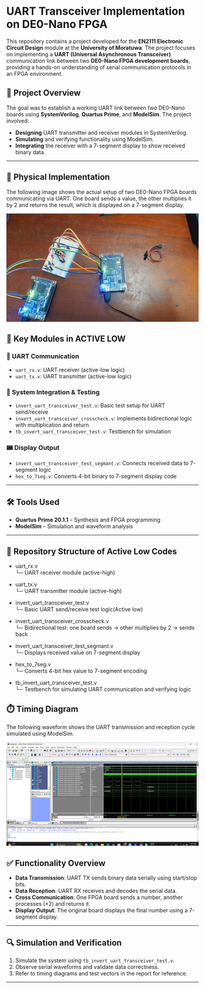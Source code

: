 # UART Transceiver Implementation on DE0-Nano FPGA

This repository contains a project developed for the **EN2111 Electronic Circuit Design** module at the **University of Moratuwa**. The project focuses on implementing a **UART (Universal Asynchronous Transceiver)** communication link between two **DE0-Nano FPGA development boards**, providing a hands-on understanding of serial communication protocols in an FPGA environment.

## 🚀 Project Overview

The goal was to establish a working UART link between two DE0-Nano boards using **SystemVerilog**, **Quartus Prime**, and **ModelSim**. The project involved:

- **Designing** UART transmitter and receiver modules in SystemVerilog.
- **Simulating** and verifying functionality using ModelSim.
- **Integrating** the receiver with a 7-segment display to show received binary data.

---
## 🔧 Physical Implementation

The following image shows the actual setup of two DE0-Nano FPGA boards communicating via UART. One board sends a value, the other multiplies it by 2 and returns the result, which is displayed on a 7-segment display.

![Physical UART Setup](Images/Implementation.jpg)

## 🧩 Key Modules in ACTIVE LOW

### 🔁 UART Communication
- `uart_rx.v`: UART receiver (active-low logic)
- `uart_tx.v`: UART transmitter (active-low logic)

### 🔄 System Integration & Testing
- `invert_uart_transceiver_test.v`: Basic test setup for UART send/receive
- `invert_uart_transceiver_crosscheck.v`: Implements bidirectional logic with multiplication and return
- `tb_invert_uart_transceiver_test.v`: Testbench for simulation

### 📟 Display Output
- `invert_uart_transceiver_test_segmant.v`: Connects received data to 7-segment logic
- `hex_to_7seg.v`: Converts 4-bit binary to 7-segment display code

---

## 🛠 Tools Used

- **Quartus Prime 20.1.1** – Synthesis and FPGA programming
- **ModelSim** – Simulation and waveform analysis

---

## 📁 Repository Structure of Active Low Codes

- uart_rx.v  
  └─ UART receiver module (active-high)

- uart_tx.v  
  └─ UART transmitter module (active-high)

- invert_uart_transceiver_test.v  
  └─ Basic UART send/receive test logic(Active low)

- invert_uart_transceiver_crosscheck.v  
  └─ Bidirectional test: one board sends → other multiplies by 2 → sends back

- invert_uart_transceiver_test_segmant.v  
  └─ Displays received value on 7-segment display

- hex_to_7seg.v  
  └─ Converts 4-bit hex value to 7-segment encoding

- tb_invert_uart_transceiver_test.v  
  └─ Testbench for simulating UART communication and verifying logic



## ⏱️ Timing Diagram

The following waveform shows the UART transmission and reception cycle simulated using ModelSim.

![UART Timing Diagram](Images/Timing_Diagram.jpg)


## ✅ Functionality Overview

- **Data Transmission**: UART TX sends binary data serially using start/stop bits.
- **Data Reception**: UART RX receives and decodes the serial data.
- **Cross Communication**: One FPGA board sends a number, another processes (×2) and returns it.
- **Display Output**: The original board displays the final number using a 7-segment display.

---

## 🔍 Simulation and Verification

1. Simulate the system using `tb_invert_uart_transceiver_test.v`.
2. Observe serial waveforms and validate data correctness.
3. Refer to timing diagrams and test vectors in the report for reference.

---


